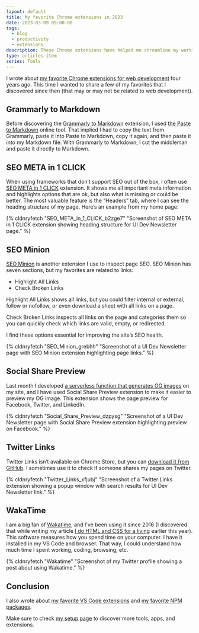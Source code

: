 ```yaml
---
layout: default
title: My favorite Chrome extensions in 2023
date: 2023-03-09 09:00:00
tags:
  - blog
  - productivity
  - extensions
description: These Chrome extensions have helped me streamline my workflow and improve my coding experience.
type: articles-item
series: Tools
---
```


I wrote about [my favorite Chrome extensions for web development](/articles/my-favorite-chrome-extensions-for-web-development-mostly/) four years ago. This time I wanted to share a few of my favorites that I discovered since then (that may or may not be related to web development).

## Grammarly to Markdown

Before discovering the [Grammarly to Markdown](https://chrome.google.com/webstore/detail/grammarly-to-markdown/bjodbpcjeogaihbekannledankhcjbgo) extension, I used [the Paste to Markdown](https://euangoddard.github.io/clipboard2markdown/) online tool. That implied I had to copy the text from Grammarly, paste it into Paste to Markdown, copy it again, and then paste it into my Markdown file. With Grammarly to Markdown, I cut the middleman and paste it directly to Markdown.

## SEO META in 1 CLICK

When using frameworks that don’t support SEO out of the box, I often use [SEO META in 1 CLICK](https://chrome.google.com/webstore/detail/seo-meta-in-1-click/bjogjfinolnhfhkbipphpdlldadpnmhc) extension. It shows me all important meta information and highlights options that are ok, but also what is missing or could be better. The most valuable feature is the “Headers” tab, where I can see the heading structure of my page. Here’s an example from my home page:

{% cldnryfetch "SEO_META_in_1_CLICK_b2zge7" "Screenshot of SEO META in 1 CLICK extension showing heading structure for UI Dev Newsletter page." %}

## SEO Minion

[SEO Minion](https://chrome.google.com/webstore/detail/seo-minion/giihipjfimkajhlcilipnjeohabimjhi) is another extension I use to inspect page SEO. SEO Minion has seven sections, but my favorites are related to links:

- Highlight All Links
- Check Broken Links

Highlight All Links shows all links, but you could filter internal or external, follow or nofollow, or even download a sheet with all links on a page.

Check Broken Links inspects all links on the page and categories them so you can quickly check which links are valid, empty, or redirected.

I find these options essential for improving the site’s SEO health.

{% cldnryfetch "SEO_Minion_grebhh" "Screenshot of a UI Dev Newsletter page with SEO Minion extension highlighting page links." %}

## Social Share Preview

Last month I developed [a serverless function that generates OG images](/articles/how-to-create-dynamic-og-images-with-serverless-function-and-sharp/) on my site, and I have used Social Share Preview extension to make it easier to preview my OG image. This extension shows the page preview for Facebook, Twitter, and LinkedIn.

{% cldnryfetch "Social_Share_Preview_dzpysg" "Screenshot of a UI Dev Newsletter page with Social Share Preview extension highlighting preview on Facebook." %}

## Twitter Links

Twitter Links isn’t available on Chrome Store, but you can [download it from GitHub](https://github.com/round/Twitter-Links-beta). I sometimes use it to check if someone shares my pages on Twitter.

{% cldnryfetch "Twitter_Links_xfjubj" "Screenshot of a Twitter Links extension showing a popup window with search results for UI Dev Newsletter link." %}

## WakaTime

I am a big fan of [Wakatime](https://chrome.google.com/webstore/detail/wakatime/jnbbnacmeggbgdjgaoojpmhdlkkpblgi), and I’ve been using it since 2016 (I discovered that while writing my article [I do HTML and CSS for a living](/articles/i-do-html-and-css-for-a-living/) earlier this year). This software measures how you spend time on your computer. I have it installed in my VS Code and browser. That way, I could understand how much time I spent working, coding, browsing, etc.

{% cldnryfetch "Wakatime" "Screenshot of my Twitter profile showing a post about using Wakatime." %}

## Conclusion

I also wrote about [my favorite VS Code extensions](/articles/my-favorite-vs-code-extensions-2023/) and [my favorite NPM packages](/articles/my-favorite-npm-packages/).

Make sure to check [my setup page](/uses/) to discover more tools, apps, and extensions.

